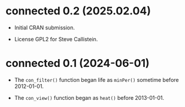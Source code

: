 # connected 0.2 (2025.02.04)

* Initial CRAN submission.

* License GPL2 for Steve Callistein.

# connected 0.1 (2024-06-01)

* The `con_filter()` function began life as `minPer()` sometime before 2012-01-01.

* The `con_view()` function began as `heat()` before 2013-01-01.

